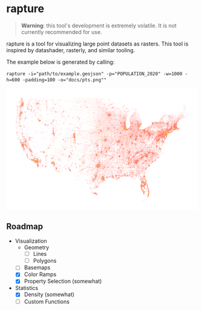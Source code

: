 # rapture

> **Warning**: this tool's development is extremely volatile. It is not currently recommended for use.

rapture is a tool for visualizing large point datasets as rasters. This tool is inspired by datashader, rasterly, and similar tooling.


The example below is generated by calling:
```
rapture -i="path/to/example.geojson" -p="POPULATION_2020" -w=1000 -h=600 -padding=100 -o="docs/pts.png""
```

![](docs/pts.png)

## Roadmap

- Visualization
    - Geometry
        - [ ] Lines
        - [ ] Polygons
    - [ ] Basemaps
    - [X] Color Ramps
    - [X] Property Selection (somewhat)
- Statistics
    - [X] Density (somewhat)
    - [ ] Custom Functions
